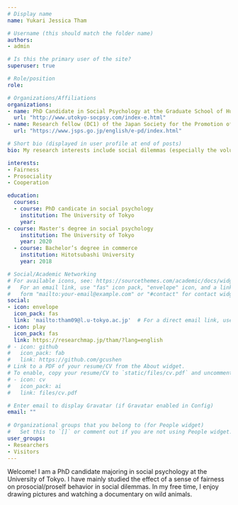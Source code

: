 ```yaml
---
# Display name
name: Yukari Jessica Tham

# Username (this should match the folder name)
authors:
- admin

# Is this the primary user of the site?
superuser: true

# Role/position
role:  

# Organizations/Affiliations
organizations:
- name: PhD Candidate in Social Psychology at the Graduate School of Humanities and Sociology at the University of Tokyo.
  url: "http://www.utokyo-socpsy.com/index-e.html"
- name: Research fellow (DC1) of the Japan Society for the Promotion of Science.
  url: "https://www.jsps.go.jp/english/e-pd/index.html"

# Short bio (displayed in user profile at end of posts)
bio: My research interests include social dilemmas (especially the volunteer's dilemma) and a sense of fairness.

interests:
- Fairness
- Prosociality
- Cooperation

education:
  courses:
  - course: PhD candicate in social psychology
    institution: The University of Tokyo
    year: 
- course: Master's degree in social psychology
    institution: The University of Tokyo
    year: 2020
  - course: Bachelor’s degree in commerce
    institution: Hitotsubashi University
    year: 2018

# Social/Academic Networking
# For available icons, see: https://sourcethemes.com/academic/docs/widgets/#icons
#   For an email link, use "fas" icon pack, "envelope" icon, and a link in the
#   form "mailto:your-email@example.com" or "#contact" for contact widget.
social:
- icon: envelope
  icon_pack: fas
  link: 'mailto:tham09@l.u-tokyo.ac.jp'  # For a direct email link, use "mailto:test@example.org".
- icon: play
  icon_pack: fas
  link: https://researchmap.jp/tham/?lang=english
# - icon: github
#   icon_pack: fab
#   link: https://github.com/gcushen
# Link to a PDF of your resume/CV from the About widget.
# To enable, copy your resume/CV to `static/files/cv.pdf` and uncomment the lines below.  
# - icon: cv
#   icon_pack: ai
#   link: files/cv.pdf

# Enter email to display Gravatar (if Gravatar enabled in Config)
email: ""
  
# Organizational groups that you belong to (for People widget)
#   Set this to `[]` or comment out if you are not using People widget.  
user_groups:
- Researchers
- Visitors
---
```


Welcome! I am a PhD candidate majoring in social psychology at the University of Tokyo. I have mainly studied the effect of a sense of fairness on prosocial/proself behavior in social dilemmas. In my free time, I enjoy drawing pictures and watching a documentary on wild animals.
